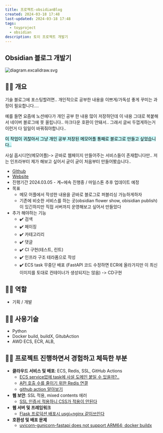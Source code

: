 ```yaml
---
title: 프로젝트-obsidianBlog
created: 2024-03-18 17:48
last-updated: 2024-03-18 17:48
tags:
  - toyproject
  - obsidian
description: 토이 프로젝트 개발기
---
```


## Obsidian 블로그 개발기

![diagram.excalidraw.svg](https://i.imgur.com/1Gy30lv.png)

## 👯‍♂️ 개요

기술 블로그에 포스팅할려면.. 개인적으로 공부한 내용을 이쁘게/가독성 좋게 꾸미는 과정이 필요합니다....

예를 들면 요즘에 노션에다가 개인 공부 한 내용 많이 저장하던데 이 내용 그대로  복붙해서 네이버 블로그에 못 올립니다.. 마크다운 호환이 안돼서.. 그래서 글씨 두껍게하는거 이런거 다 일일이 바꿔줘야합니다..

<mark style="background: #ABF7F7A6;">이 작업이 귀찮아서 그냥 개인 공부 저장된 메모어플 통째로 블로그로 만들고 싶었습니다..</mark>

사실 옵시디언(메모어플)-> 곧바로 웹페이지 만들어주는 서비스들이 존재합니다만.. 저는 인프라부터 제가 해보고 싶어서 굳이 굳이 처음부터 만들어봤습니다..


- [GIthub](https://github.com/icehongssii/personal-blog-render)
- [Website](https:///www.xxxx.icehogssii.xyz)
- 진행기간  2024.03.05 - 계~에속 진행중 / 마일스톤 추후 업데이트 예정
- 목표 
	- 메모 어플에서 작성한 내용을 곧바로 블로그로 퍼블리싱 가능하게하자
	- 기존에 비슷한 서비스를 하는 곳(obsidian flower show, obisidian publish)이 있긴하지만 직접 서버까지 운영해보고 싶어서 만들었다
- 추가 해야하는 기능
	- ✔️ 검색
	- ✔️ 페이징 
	- ✔️ 카테고리리
	- ✔️ 댓글 
	- ✔️ CI 구현(테스트, 린트)
	- ✔️ 인프라 구조 테라폼으로 작성
	- ✔️ ECS task 무중단 배포 (FastAPI 코드 수정하면 ECR에 올라가지만 이 최신 이미지를 토대로 컨테이너가 생성되지는 않음) -> CD구현



## 👯‍♂️ 역할

- 기획 / 개발 
## 👯‍♂️ 사용기술

- Python
- Docker build, buildX, GitubAction
- AWD ECS, ECR, ALB,

## 👯‍♂️ 프로젝트 진행하면서 경험하고 체득한 부분

- **클라우드 서비스 및 배포**: ECS, Redis, SSL, GitHub Actions
	- [ECS service없에 task에 사설 도메인 붙일 수 있을까?..](https://xxx.icehongssii.xyz/posts/ECS%20service없에%20task에%20사설%20도메인%20붙일%20수%20있을까%3F...md)
	- [API 호출 수를 줄이기 위한 Redis 연결](https://xxx.icehongssii.xyz/posts/API%20%ED%98%B8%EC%B6%9C%20%EC%88%98%EB%A5%BC%20%EC%A4%84%EC%9D%B4%EA%B8%B0%20%EC%9C%84%ED%95%9C%20Redis%20%EC%97%B0%EA%B2%B0.md?ref=main)
	- [github action 알아보기](https://xxx.icehongssii.xyz/posts/github%20action%20%EC%95%8C%EC%95%84%EB%B3%B4%EA%B8%B0.md?ref=main)
- **웹 보안**: SSL 적용, mixed contents 에러
	- [SSL 인증서 적용하니 CSS가 적용이 안된다](https://xxx.icehongssii.xyz/posts/SSL%20인증서%20적용하니%20CSS가%20적용이%20안된다.md)
- **웹 서버 및 프레임워크**
	- [Flask 프로덕션 배포시 usgi+nginx 같이쓰인다](https://xxx.icehongssii.xyz/posts/Flask%20%ED%94%84%EB%A1%9C%EB%8D%95%EC%85%98%20%EB%B0%B0%ED%8F%AC%EC%8B%9C%20usgi%2Bnginx%20%EA%B0%99%EC%9D%B4%EC%93%B0%EC%9D%B8%EB%8B%A4.md?ref=main)
- **호환성 및 배포 문제**
	- [uvicorn-gunicorn-fastapi does not support ARM64; docker buildx](https://xxx.icehongssii.xyz/posts/uvicorn-gunicorn-fastapi%20does%20not%20support%20ARM64%3B%20docker%20buildx.md)



